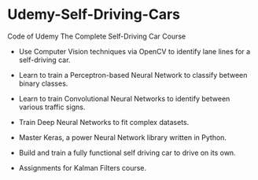 # Udemy-Self-Driving-Cars
Code of Udemy The Complete Self-Driving Car Course

* Use Computer Vision techniques via OpenCV to identify lane lines for a self-driving car.

* Learn to train a Perceptron-based Neural Network to classify between binary classes.

* Learn to train Convolutional Neural Networks to identify between various traffic signs.

* Train Deep Neural Networks to fit complex datasets.

* Master Keras, a power Neural Network library written in Python.

* Build and train a fully functional self driving car to drive on its own.

* Assignments for Kalman Filters course.
